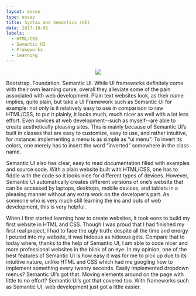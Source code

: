 ```yaml
---
layout: essay
type: essay
title: Syntax and Semantics (UI)
date: 2017-10-05
labels:
  - HTML/CSS
  - Semantic UI
  - Frameworks
  - Learning
---
```


<center><img src="http://i3.kym-cdn.com/photos/images/newsfeed/000/288/648/776.gif"></center>


Bootstrap. Foundation. Semantic UI. While UI frameworks definitely come with their own learning curve, overall they alleviate some of the pain associated with web development. Plain text websites look, as their name implies, quite plain, but take a UI Framework such as Semantic UI for example: not only is it relatively easy to use in comparison to raw HTML/CSS, to put it plainly, it looks much, much nicer as well with a lot less effort. Even novices at web development--such as myself--are able to create aesthetically pleasing sites. This is mainly because of Semantic UI’s built in classes that are easy to customize, easy to use, and rather intuitive, for instance: implementing a menu is as simple as “ui menu”. To invert its colors, one merely has to insert the word “inverted” somewhere in the class name. 

Semantic UI also has clear, easy to read documentation filled with examples and source code. With a plain website built with HTML/CSS, one has to fiddle with the code so it looks nice for different types of devices. However, Semantic UI automatically creates different versions of one’s website that can be accessed by laptops, desktops, mobile devices, and tablets in a pleasing manner without any extra work on the developer’s part. As someone who is very much still learning the ins and outs of web development, this is very helpful.

When I first started learning how to create websites, it took eons to build my first website in HTML and CSS. Though I was proud that I had finished my first real project, I had to face the ugly truth: despite all the time and energy I poured into my website, it was hideous as hideous gets. Compare that to today where, thanks to the help of Semantic UI, I am able to code nicer and more professional websites in the blink of an eye. In my opinion, one of the best features of Semantic UI is how easy it was for me to pick up due to its intuitive nature, unlike HTML and CSS which had me googling how to implement something every twenty seconds.  Easily implemented dropdown menus? Semantic UI’s got that. Moving elements around on the page with little to no effort? Semantic UI’s got that covered too. With frameworks such as Semantic UI, web development just got a little easier.

